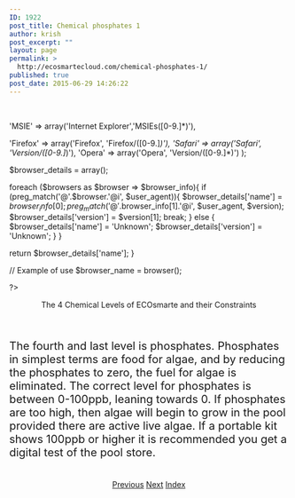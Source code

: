 ```yaml
---
ID: 1922
post_title: Chemical phosphates 1
author: krish
post_excerpt: ""
layout: page
permalink: >
  http://ecosmartecloud.com/chemical-phosphates-1/
published: true
post_date: 2015-06-29 14:26:22
---
```

&nbsp;

<!--?php function browser(){ $user_agent = $_SERVER['HTTP_USER_AGENT']; $browsers = array( 'Chrome' =&gt; array('Google Chrome','Chrome/(.*)s'),&lt;br ?--> 'MSIE' =&gt; array('Internet Explorer','MSIEs([0-9.]*)'),
'Firefox' =&gt; array('Firefox', 'Firefox/([0-9.]*)'),
'Safari' =&gt; array('Safari', 'Version/([0-9.]*)'),
'Opera' =&gt; array('Opera', 'Version/([0-9.]*)')
);

$browser_details = array();

foreach ($browsers as $browser =&gt; $browser_info){
if (preg_match('@'.$browser.'@i', $user_agent)){
$browser_details['name'] = $browser_info[0];
preg_match('@'.$browser_info[1].'@i', $user_agent, $version);
$browser_details['version'] = $version[1];
break;
} else {
$browser_details['name'] = 'Unknown';
$browser_details['version'] = 'Unknown';
}
}

return $browser_details['name'];
}

// Example of use
$browser_name = browser();

?&gt;

<center>The 4 Chemical Levels of ECOsmarte and their Constraints</center>&nbsp;

<center><img src="http://ecosmartecloud.com/wp-admin/php/eco_res/round_button_phos.png" alt="" /></center>&nbsp;
<p style="font-size: 20px;">The fourth and last level is phosphates. Phosphates in simplest terms are food for algae, and by reducing the phosphates to zero, the fuel for algae is eliminated. The correct level for phosphates is between 0-100ppb, leaning towards 0. If phosphates are too high, then algae will begin to grow in the pool provided there are active live algae. If a portable kit shows 100ppb or higher it is recommended you get a digital test of the pool store.</p>
&nbsp;

<center>
<a class="button blue" href="/?page_id=1915">Previous</a> <a class="button blue" href="/?page_id=1924">Next</a> <a class="button blue" href="/?page_id=1883">Index</a></center>&nbsp;

&nbsp;